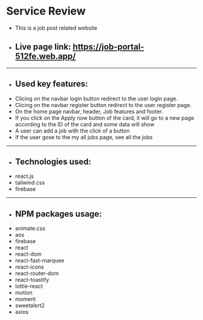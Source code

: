 # Service Review
* This is a job post related website
 - ## Live page link: https://job-portal-512fe.web.app/
 *** 
- ## Used key features:
* Clicing on the navbar login button  redirect to the user login page.
* Clicing on the navbar register button  redirect to the user register page.
* On the home page navbar, header, Job features and footer.
* If you click on the Apply now button of the card, it will go to a new page according to the ID of the card and some data will show
* A user can add a job with the click of a button
*  If the user gose to the my all jobs page, see all the jobs
***
- ## Technologies used: 
* react.js
* tailwind.css
* firebase

***
- ## NPM packages usage: 
* animate.css
* aos
* firebase
* react
* react-dom
* react-fast-marquee
* react-icons
* react-router-dom
* react-toastify
* lottie-react
* motion
* moment
* sweetalert2
* axios
